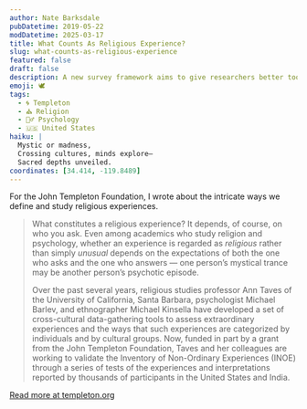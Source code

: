 ```yaml
---
author: Nate Barksdale
pubDatetime: 2019-05-22
modDatetime: 2025-03-17
title: What Counts As Religious Experience?
slug: what-counts-as-religious-experience
featured: false
draft: false
description: A new survey framework aims to give researchers better tools to compare extraordinary human experiences.
emoji: 🕊️
tags:
  - 🌀 Templeton
  - ⛪ Religion
  - 🧘‍♂️ Psychology
  - 🇺🇸 United States
haiku: |
  Mystic or madness,  
  Crossing cultures, minds explore—  
  Sacred depths unveiled.
coordinates: [34.414, -119.8489]
---
```


For the John Templeton Foundation, I wrote about the intricate ways we define and study religious experiences.

> What constitutes a religious experience? It depends, of course, on who you ask. Even among academics who study religion and psychology, whether an experience is regarded as *religious* rather than simply *unusual* depends on the expectations of both the one who asks and the one who answers — one person’s mystical trance may be another person’s psychotic episode.
>
> Over the past several years, religious studies professor Ann Taves of the University of California, Santa Barbara, psychologist Michael Barlev, and ethnographer Michael Kinsella have developed a set of cross-cultural data-gathering tools to assess extraordinary experiences and the ways that such experiences are categorized by individuals and by cultural groups. Now, funded in part by a grant from the John Templeton Foundation, Taves and her colleagues are working to validate the Inventory of Non-Ordinary Experiences (INOE) through a series of tests of the experiences and interpretations reported by thousands of participants in the United States and India.

[Read more at templeton.org](https://www.templeton.org/news/what-counts-as-religious-experience)
